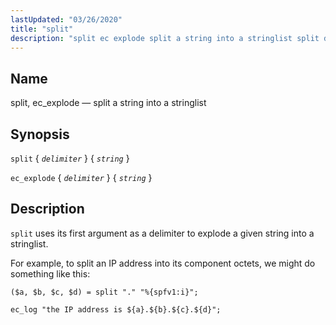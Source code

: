 ```yaml
---
lastUpdated: "03/26/2020"
title: "split"
description: "split ec explode split a string into a stringlist split delimiter string ec explode delimiter string split uses its first argument as a delimiter to explode a given string into a stringlist For example to split an IP address into its component octets we might do something like this Example..."
---
```


<a name="sieve.ref.split"></a> 
## Name

split, ec_explode — split a string into a stringlist

## Synopsis

`split` { *`delimiter`* } { *`string`* }

`ec_explode` { *`delimiter`* } { *`string`* }

<a name="idp31261744"></a> 
## Description

`split` uses its first argument as a delimiter to explode a given string into a stringlist.

For example, to split an IP address into its component octets, we might do something like this:

<a name="example.split"></a> 


```
($a, $b, $c, $d) = split "." "%{spfv1:i}";

ec_log "the IP address is ${a}.${b}.${c}.${d}";
```